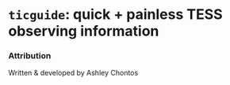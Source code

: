 # ``ticguide``: **quick + painless TESS observing information**

### Attribution

Written & developed by Ashley Chontos
